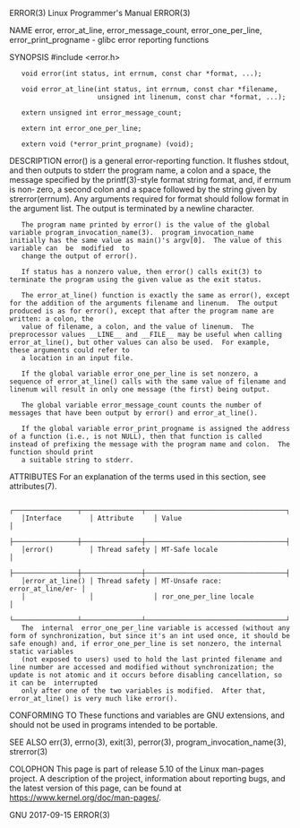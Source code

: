 ERROR(3)                                                                                               Linux Programmer's Manual                                                                                               ERROR(3)

NAME
       error, error_at_line, error_message_count, error_one_per_line, error_print_progname - glibc error reporting functions

SYNOPSIS
       #include <error.h>

       void error(int status, int errnum, const char *format, ...);

       void error_at_line(int status, int errnum, const char *filename,
                          unsigned int linenum, const char *format, ...);

       extern unsigned int error_message_count;

       extern int error_one_per_line;

       extern void (*error_print_progname) (void);

DESCRIPTION
       error()  is  a general error-reporting function.  It flushes stdout, and then outputs to stderr the program name, a colon and a space, the message specified by the printf(3)-style format string format, and, if errnum is non‐
       zero, a second colon and a space followed by the string given by strerror(errnum).  Any arguments required for format should follow format in the argument list.  The output is terminated by a newline character.

       The program name printed by error() is the value of the global variable program_invocation_name(3).  program_invocation_name initially has the same value as main()'s argv[0].  The value of this variable can  be  modified  to
       change the output of error().

       If status has a nonzero value, then error() calls exit(3) to terminate the program using the given value as the exit status.

       The error_at_line() function is exactly the same as error(), except for the addition of the arguments filename and linenum.  The output produced is as for error(), except that after the program name are written: a colon, the
       value of filename, a colon, and the value of linenum.  The preprocessor values __LINE__ and __FILE__ may be useful when calling error_at_line(), but other values can also be used.  For example, these arguments could refer to
       a location in an input file.

       If the global variable error_one_per_line is set nonzero, a sequence of error_at_line() calls with the same value of filename and linenum will result in only one message (the first) being output.

       The global variable error_message_count counts the number of messages that have been output by error() and error_at_line().

       If the global variable error_print_progname is assigned the address of a function (i.e., is not NULL), then that function is called instead of prefixing the message with the program name and colon.  The function should print
       a suitable string to stderr.

ATTRIBUTES
       For an explanation of the terms used in this section, see attributes(7).

       ┌────────────────┬───────────────┬───────────────────────────────────┐
       │Interface       │ Attribute     │ Value                             │
       ├────────────────┼───────────────┼───────────────────────────────────┤
       │error()         │ Thread safety │ MT-Safe locale                    │
       ├────────────────┼───────────────┼───────────────────────────────────┤
       │error_at_line() │ Thread safety │ MT-Unsafe race: error_at_line/er‐ │
       │                │               │ ror_one_per_line locale           │
       └────────────────┴───────────────┴───────────────────────────────────┘
       The  internal  error_one_per_line variable is accessed (without any form of synchronization, but since it's an int used once, it should be safe enough) and, if error_one_per_line is set nonzero, the internal static variables
       (not exposed to users) used to hold the last printed filename and line number are accessed and modified without synchronization; the update is not atomic and it occurs before disabling cancellation, so it can be  interrupted
       only after one of the two variables is modified.  After that, error_at_line() is very much like error().

CONFORMING TO
       These functions and variables are GNU extensions, and should not be used in programs intended to be portable.

SEE ALSO
       err(3), errno(3), exit(3), perror(3), program_invocation_name(3), strerror(3)

COLOPHON
       This page is part of release 5.10 of the Linux man-pages project.  A description of the project, information about reporting bugs, and the latest version of this page, can be found at https://www.kernel.org/doc/man-pages/.

GNU                                                                                                            2017-09-15                                                                                                      ERROR(3)
